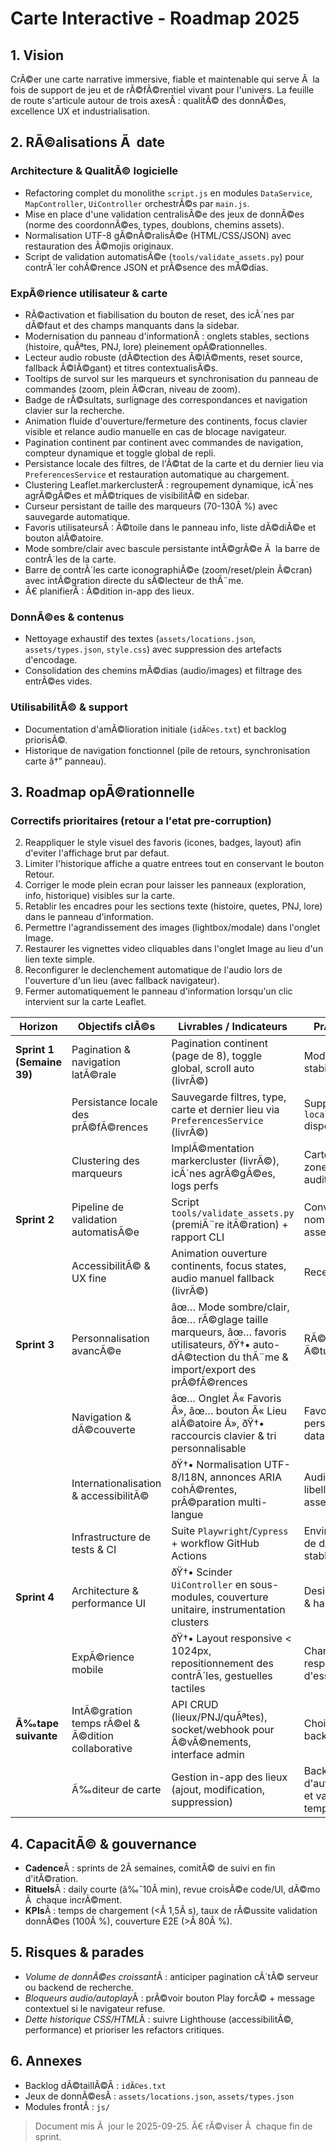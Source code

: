 ﻿# Carte Interactive - Roadmap 2025

## 1. Vision
CrÃ©er une carte narrative immersive, fiable et maintenable qui serve Ã  la fois de support de jeu et de rÃ©fÃ©rentiel vivant pour l'univers. La feuille de route s'articule autour de trois axesÂ : qualitÃ© des donnÃ©es, excellence UX et industrialisation.

## 2. RÃ©alisations Ã  date
### Architecture & QualitÃ© logicielle
- Refactoring complet du monolithe `script.js` en modules `DataService`, `MapController`, `UiController` orchestrÃ©s par `main.js`.
- Mise en place d'une validation centralisÃ©e des jeux de donnÃ©es (norme des coordonnÃ©es, types, doublons, chemins assets).
- Normalisation UTF-8 gÃ©nÃ©ralisÃ©e (HTML/CSS/JSON) avec restauration des Ã©mojis originaux.
- Script de validation automatisÃ©e (`tools/validate_assets.py`) pour contrÃ´ler cohÃ©rence JSON et prÃ©sence des mÃ©dias.

### ExpÃ©rience utilisateur & carte
- RÃ©activation et fiabilisation du bouton de reset, des icÃ´nes par dÃ©faut et des champs manquants dans la sidebar.
- Modernisation du panneau d'informationÂ : onglets stables, sections (histoire, quÃªtes, PNJ, lore) pleinement opÃ©rationnelles.
- Lecteur audio robuste (dÃ©tection des Ã©lÃ©ments, reset source, fallback Ã©lÃ©gant) et titres contextualisÃ©s.
- Tooltips de survol sur les marqueurs et synchronisation du panneau de commandes (zoom, plein Ã©cran, niveau de zoom).
- Badge de rÃ©sultats, surlignage des correspondances et navigation clavier sur la recherche.
- Animation fluide d'ouverture/fermeture des continents, focus clavier visible et relance audio manuelle en cas de blocage navigateur.
- Pagination continent par continent avec commandes de navigation, compteur dynamique et toggle global de repli.
- Persistance locale des filtres, de l'Ã©tat de la carte et du dernier lieu via `PreferencesService` et restauration automatique au chargement.
- Clustering Leaflet.markerclusterÂ : regroupement dynamique, icÃ´nes agrÃ©gÃ©es et mÃ©triques de visibilitÃ© en sidebar.
- Curseur persistant de taille des marqueurs (70-130Â %) avec sauvegarde automatique.
- Favoris utilisateursÂ : Ã©toile dans le panneau info, liste dÃ©diÃ©e et bouton alÃ©atoire.
- Mode sombre/clair avec bascule persistante intÃ©grÃ©e Ã  la barre de contrÃ´les de la carte.
- Barre de contrÃ´les carte iconographiÃ©e (zoom/reset/plein Ã©cran) avec intÃ©gration directe du sÃ©lecteur de thÃ¨me.
- Ã€ planifierÂ : Ã©dition in-app des lieux.

### DonnÃ©es & contenus
- Nettoyage exhaustif des textes (`assets/locations.json`, `assets/types.json`, `style.css`) avec suppression des artefacts d'encodage.
- Consolidation des chemins mÃ©dias (audio/images) et filtrage des entrÃ©es vides.

### UtilisabilitÃ© & support
- Documentation d'amÃ©lioration initiale (`idÃ©es.txt`) et backlog priorisÃ©.
- Historique de navigation fonctionnel (pile de retours, synchronisation carte â†” panneau).

## 3. Roadmap opÃ©rationnelle
### Correctifs prioritaires (retour a l'etat pre-corruption)

2. Reappliquer le style visuel des favoris (icones, badges, layout) afin d'eviter l'affichage brut par defaut.
3. Limiter l'historique affiche a quatre entrees tout en conservant le bouton Retour.
4. Corriger le mode plein ecran pour laisser les panneaux (exploration, info, historique) visibles sur la carte.
5. Retablir les encadres pour les sections texte (histoire, quetes, PNJ, lore) dans le panneau d'information.
6. Permettre l'agrandissement des images (lightbox/modale) dans l'onglet Image.
7. Restaurer les vignettes video cliquables dans l'onglet Image au lieu d'un lien texte simple.
8. Reconfigurer le declenchement automatique de l'audio lors de l'ouverture d'un lieu (avec fallback navigateur).
9. Fermer automatiquement le panneau d'information lorsqu'un clic intervient sur la carte Leaflet.

| Horizon | Objectifs clÃ©s | Livrables / Indicateurs | PrÃ©-requis |
| --- | --- | --- | --- |
| **Sprint 1 (Semaine 39)** | Pagination & navigation latÃ©rale | Pagination continent (page de 8), toggle global, scroll auto (livrÃ©) | Modules UI stabilisÃ©s |
|  | Persistance locale des prÃ©fÃ©rences | Sauvegarde filtres, type, carte et dernier lieu via `PreferencesService` (livrÃ©) | Support `localStorage` disponible |
|  | Clustering des marqueurs | ImplÃ©mentation markercluster (livrÃ©), icÃ´nes agrÃ©gÃ©es, logs perfs | Cartographie des zones denses, audit datasets |
| **Sprint 2** | Pipeline de validation automatisÃ©e | Script `tools/validate_assets.py` (premiÃ¨re itÃ©ration) + rapport CLI | Convention de nommage assets, plan CI |
|  | AccessibilitÃ© & UX fine | Animation ouverture continents, focus states, audio manuel fallback (livrÃ©) | Recette design |
| **Sprint 3** | Personnalisation avancÃ©e | âœ… Mode sombre/clair, âœ… rÃ©glage taille marqueurs, âœ… favoris utilisateurs, ðŸ†• auto-dÃ©tection du thÃ¨me & import/export des prÃ©fÃ©rences | RÃ©sultats Ã©tude UX |
|  | Navigation & dÃ©couverte | âœ… Onglet Â« Favoris Â», âœ… bouton Â« Lieu alÃ©atoire Â», ðŸ†• raccourcis clavier & tri personnalisable | Favoris persistants, dataset complet |
|  | Internationalisation & accessibilitÃ© | ðŸ†• Normalisation UTF-8/I18N, annonces ARIA cohÃ©rentes, prÃ©paration multi-langue | Audit des libellÃ©s et assets texte |
|  | Infrastructure de tests & CI | Suite `Playwright`/`Cypress` + workflow GitHub Actions | Environnement de dÃ©mo stable |
| **Sprint 4** | Architecture & performance UI | ðŸ†• Scinder `UiController` en sous-modules, couverture unitaire, instrumentation clusters | Design modules & harness de test |
|  | ExpÃ©rience mobile | ðŸ†• Layout responsive < 1024px, repositionnement des contrÃ´les, gestuelles tactiles | Charte responsive, jeux d'essai mobiles |
| **Ã‰tape suivante** | IntÃ©gration temps rÃ©el & Ã©dition collaborative | API CRUD (lieux/PNJ/quÃªtes), socket/webhook pour Ã©vÃ©nements, interface admin | Choix stack backend, auth |
|  | Ã‰diteur de carte | Gestion in-app des lieux (ajout, modification, suppression) | Back-end d'authentification et validation temps rÃ©el |

## 4. CapacitÃ© & gouvernance
- **Cadence**Â : sprints de 2Â semaines, comitÃ© de suivi en fin d'itÃ©ration.
- **Rituels**Â : daily courte (â‰ˆ10Â min), revue croisÃ©e code/UI, dÃ©mo Ã  chaque incrÃ©ment.
- **KPIs**Â : temps de chargement (<Â 1,5Â s), taux de rÃ©ussite validation donnÃ©es (100Â %), couverture E2E (>Â 80Â %).

## 5. Risques & parades
- *Volume de donnÃ©es croissant*Â : anticiper pagination cÃ´tÃ© serveur ou backend de recherche.
- *Bloqueurs audio/autoplay*Â : prÃ©voir bouton Play forcÃ© + message contextuel si le navigateur refuse.
- *Dette historique CSS/HTML*Â : suivre Lighthouse (accessibilitÃ©, performance) et prioriser les refactors critiques.

## 6. Annexes
- Backlog dÃ©taillÃ©Â : `idÃ©es.txt`
- Jeux de donnÃ©esÂ : `assets/locations.json`, `assets/types.json`
- Modules frontÂ : `js/`

> Document mis Ã  jour le 2025-09-25. Ã€ rÃ©viser Ã  chaque fin de sprint.
